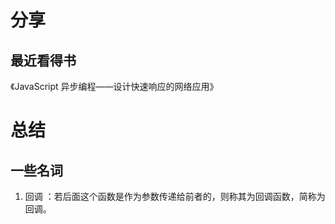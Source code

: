 # 分享

## 最近看得书

《JavaScript 异步编程——设计快速响应的网络应用》 



# 总结

## 一些名词

1. 回调 ：若后面这个函数是作为参数传递给前者的，则称其为回调函数，简称为回调。